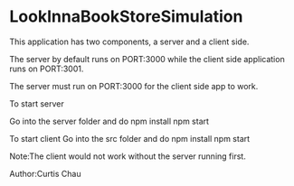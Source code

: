 # LookInnaBookStoreSimulation

This application has two components, a server and a client side.

The server by default runs on PORT:3000 while the client side application runs on PORT:3001.

The server must run on PORT:3000 for the client side app to work.

To start server

Go into the server folder and do
npm install
npm start

To start client
Go into the src folder and do
npm install
npm start

Note:The client would not work without the server running first.

Author:Curtis Chau
